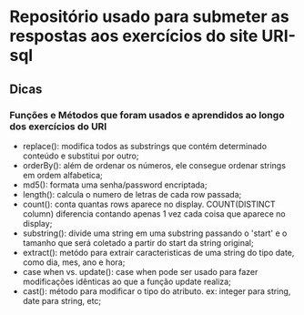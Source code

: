 # Repositório usado para submeter as respostas aos exercícios do site URI-sql

## Dicas

### Funções e Métodos que foram usados e aprendidos ao longo dos exercícios do URI

- replace(): modifica todos as substrings que contém determinado conteúdo e substitui por outro;
- orderBy(): além de ordenar os números, ele consegue ordenar strings em ordem alfabetica;
- md5(): formata uma senha/password encriptada;
- length(): calcula o numero de letras de cada row passada;
- count(): conta quantas rows aparece no display. COUNT(DISTINCT column) diferencia contando apenas 1 vez cada coisa que aparece no display;
- substring(): divide uma string em uma substring passando o 'start' e o tamanho que será coletado a partir do start da string original;
- extract(): metódo para extrair caracteristicas de uma string do tipo date, como dia, mes, ano e hora;
- case when vs. update(): case when pode ser usado para fazer modificações idênticas ao que a função update realiza;
- cast(): método para modificar o tipo do atributo. ex: integer para string, date para string, etc;



